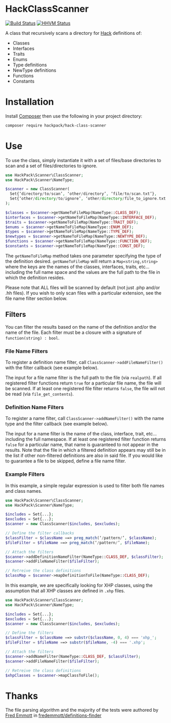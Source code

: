 HackClassScanner
================
[![Build Status](https://travis-ci.org/HackPack/HackClassScanner.svg)](https://travis-ci.org/HackPack/HackClassScanner)
[![HHVM Status](http://hhvm.h4cc.de/badge/hackpack/hack-class-scanner.svg)](http://hhvm.h4cc.de/package/hackpack/hack-class-scanner)

A class that recursively scans a directory for [Hack](http://hacklang.org/) definitions of:

* Classes
* Interfaces
* Traits
* Enums
* Type definitions
* NewType definitions
* Functions
* Constants

Installation
===========

Install [Composer](https://getcomposer.org/download/) then use the following in your project directory:

```bash
composer require hackpack/hack-class-scanner
```

Use
===

To use the class, simply instantiate it with a set of files/base directories to scan and a set of files/directories to ignore.

```php
use HackPack\Scanner\ClassScanner;
use HackPack\Scanner\NameType;

$scanner = new ClassScanner(
  Set{‘directory/to/scan’, ‘other/directory’, ‘file/to/scan.txt’},
  Set{‘other/directory/to/ignore’, ‘other/directory/file_to_ignore.txt’}
);

$classes = $scanner->getNameToFileMap(NameType::CLASS_DEF);
$interfaces = $scanner->getNameToFileMap(NameType::INTERFACE_DEF);
$traits = $scanner->getNameToFileMap(NameType::TRAIT_DEF);
$enums = $scanner->getNameToFileMap(NameType::ENUM_DEF);
$types = $scanner->getNameToFileMap(NameType::TYPE_DEF);
$newtypes = $scanner->getNameToFileMap(NameType::NEWTYPE_DEF);
$functions = $scanner->getNameToFileMap(NameType::FUNCTION_DEF);
$constants = $scanner->getNameToFileMap(NameType::CONST_DEF);
```

The `getNameToFileMap` method takes one parameter specifying the type of the definition desired.  `getNameToFileMap` will return a `Map<string,string>` where the keys are the names of the classes, interfaces, traits, etc...
including the full name space and the values are the full path to the file in which the definition resides.

Please note that ALL files will be scanned by default (not just .php and/or .hh files).  If you wish to only scan files with a particular extension, see the file name filter section below.

## Filters

You can filter the results based on the name of the definition and/or the name of the file. Each filter must be a closure with a signature of `function(string) : bool`.

### File Name Filters

To register a definition name filter, call `ClassScanner->addFileNameFilter()` with the filter callback (see example below).

The input for a file name filter is the full path to the file (via `realpath`).  If all registered filter functions return `true` for a particular file name, the file will be scanned.
If at least one registered file filter returns `false`, the file will not be read (via `file_get_contents`).

### Definition Name Filters

To register a name filter, call `ClassScanner->addNameFilter()` with the name type and the filter callback (see example below).

The input for a name filter is the name of the class, interface, trait, etc...  including the full namespace. If at least one registered filter function returns `false` for a particular name, that name
is guaranteed to not appear in the results. Note that the file in which a filtered definition appears may still be in the list if other non-filtered definitions are also in said file.
If you would like to guarantee a file to be skipped, define a file name filter.

### Example Filters

In this example, a simple regular expression is used to filter both file names and class names.
```php
use HackPack\Scanner\ClassScanner;
use HackPack\Scanner\NameType;

$includes = Set{...};
$excludes = Set{...};
$scanner = new ClassScanner($includes, $excludes);

// Define the filter callbacks
$classFilter = $className ==> preg_match(‘/pattern/’, $className);
$fileFilter = $fileName ==> preg_match(‘/pattern/’, $fileName);

// Attach the filters
$scanner->addDefinitionNameFilter(NameType::CLASS_DEF, $classFilter);
$scanner->addFileNameFilter($fileFilter);

// Retreive the class definitions
$classMap = $scanner->mapDefinitionToFile(NameType::CLASS_DEF);
```

In this example, we are specifically looking for XHP classes, using the assumption that all XHP classes are defined in `.xhp` files.
```php
use HackPack\Scanner\ClassScanner;
use HackPack\Scanner\NameType;

$includes = Set{...};
$excludes = Set{...};
$scanner = new ClassScanner($includes, $excludes);

// Define the filters
$classFilter = $className ==> substr($className, 0, 4) === 'xhp_';
$fileFilter = $fileName ==> substr($fileName, -4) === '.xhp';

// Attach the filters
$scanner->addNameFilter(NameType::CLASS_DEF, $classFilter);
$scanner->addFileNameFilter($fileFilter);

// Retreive the class definitions
$xhpClasses = $scanner->mapClassToFile();
```

Thanks
======

The file parsing algorithm and the majority of the tests were authored by [Fred Emmott](https://github.com/fredemmott) in [fredemmott/definitions-finder](https://github.com/fredemmott/definitions-finder)

